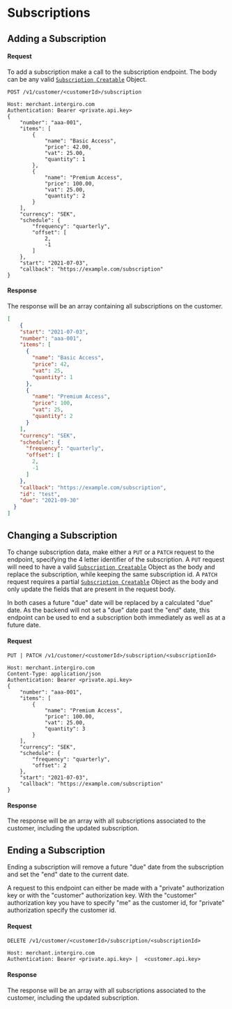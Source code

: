 # Subscriptions

## Adding a Subscription

#### Request
To add a subscription make a call to the subscription endpoint. The body can be any valid [`Subscription Creatable`](../reference/subscription.html#subscription) Object.
```{1}
POST /v1/customer/<customerId>/subscription

Host: merchant.intergiro.com
Authentication: Bearer <private.api.key> 
{
	"number": "aaa-001",
	"items": [
		{
			"name": "Basic Access",
			"price": 42.00,
			"vat": 25.00,
			"quantity": 1
		},
		{
			"name": "Premium Access",
			"price": 100.00,
			"vat": 25.00,
			"quantity": 2
		}
	],
	"currency": "SEK",
	"schedule": {
		"frequency": "quarterly",
		"offset": [
			2,
			-1
		]
	},
	"start": "2021-07-03",
	"callback": "https://example.com/subscription"
}

```
#### Response
The response will be an array containing all subscriptions on the customer.
```json
[
    {
    "start": "2021-07-03",
    "number": "aaa-001",
    "items": [
      {
        "name": "Basic Access",
        "price": 42,
        "vat": 25,
        "quantity": 1
      },
      {
        "name": "Premium Access",
        "price": 100,
        "vat": 25,
        "quantity": 2
      }
    ],
    "currency": "SEK",
    "schedule": {
      "frequency": "quarterly",
      "offset": [
        2,
        -1
      ]
    },
    "callback": "https://example.com/subscription",
    "id": "test",
    "due": "2021-09-30"
  }
]
```
## Changing a Subscription
To change subscription data, make either a `PUT` or a `PATCH` request to the endpoint, specifying the 4 letter identifier of the subscription. 
A `PUT` request will need to have a valid [`Subscription Creatable`](../reference/subscription.html#subscription) Object as the body and replace the subscription, while keeping the same subscription id. 
A `PATCH` request requires a partial [`Subscription Creatable`](../reference/subscription.html#subscription) Object as the body and only update the fields that are present in the request body.

In both cases a future "due" date will be replaced by a calculated "due" date. As the backend will not set a "due" date past the "end" date, this endpoint can be used to end a subscription both immediately as well as at a future date. 
#### Request
```{1}
PUT | PATCH /v1/customer/<customerId>/subscription/<subscriptionId>

Host: merchant.intergiro.com
Content-Type: application/json
Authentication: Bearer <private.api.key> 
{
	"number": "aaa-001",
	"items": [
		{
			"name": "Premium Access",
			"price": 100.00,
			"vat": 25.00,
			"quantity": 3
		}
	],
	"currency": "SEK",
	"schedule": {
		"frequency": "quarterly",
		"offset": 2
	},
	"start": "2021-07-03",
	"callback": "https://example.com/subscription"
}
```
#### Response
The response will be an array with all subscriptions associated to the customer, including the updated subscription.
## Ending a Subscription

Ending a subscription will remove a future "due" date from the subscription and set the "end" date to the current date.

A request to this endpoint can either be made with a "private" authorization key or with the "customer" authorization key. With the "customer" authorization key you have to specify "me" as the customer id, for "private" authorization specify the customer id.

#### Request
```{1}
DELETE /v1/customer/<customerId>/subscription/<subscriptionId>

Host: merchant.intergiro.com
Authentication: Bearer <private.api.key> |  <customer.api.key>
```

#### Response
The response will be an array with all subscriptions associated to the customer, including the updated subscription.
